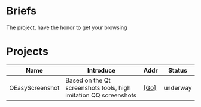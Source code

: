 # Briefs

The project, have the honor to get your browsing


# Projects


Name | Introduce | Addr | Status
------- | ------- | ------- | ------- 
OEasyScreenshot | Based on the Qt screenshots tools, high imitation QQ screenshots | [[Go]](https://github.com/chenluyong/OEasyScreenshot) | underway


